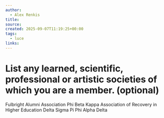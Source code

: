 ```yaml
---
author:
  - Alex Renkis
title:
source:
created: 2025-09-07T11:19:25+00:00
tags:
  - luce
links:
---
```

# List any learned, scientific, professional or artistic societies of which you are a member. (optional)

Fulbright Alumni Association
Phi Beta Kappa
Association of Recovery in Higher Education
Delta Sigma Pi
Phi Alpha Delta